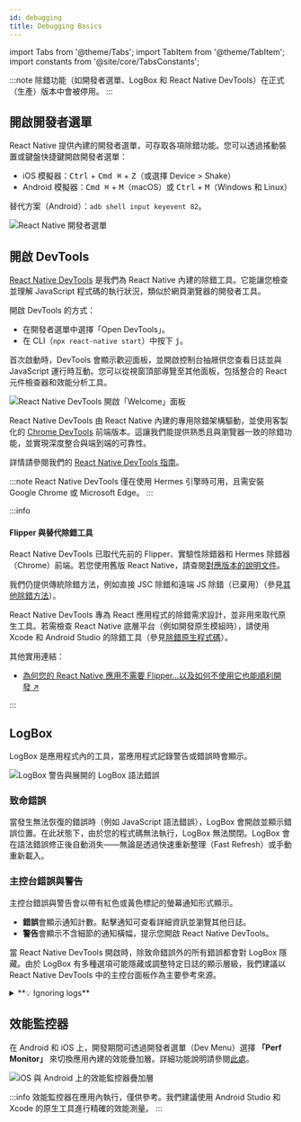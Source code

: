 ```yaml
---
id: debugging
title: Debugging Basics
---
```


import Tabs from '@theme/Tabs'; import TabItem from '@theme/TabItem'; import constants from '@site/core/TabsConstants';

:::note
除錯功能（如開發者選單、LogBox 和 React Native DevTools）在正式（生產）版本中會被停用。
:::

## 開啟開發者選單

React Native 提供內建的開發者選單，可存取各項除錯功能。您可以透過搖動裝置或鍵盤快捷鍵開啟開發者選單：

- iOS 模擬器：<kbd>Ctrl</kbd> + <kbd>Cmd ⌘</kbd> + <kbd>Z</kbd>（或選擇 Device > Shake）
- Android 模擬器：<kbd>Cmd ⌘</kbd> + <kbd>M</kbd>（macOS）或 <kbd>Ctrl</kbd> + <kbd>M</kbd>（Windows 和 Linux）

替代方案（Android）：`adb shell input keyevent 82`。

![React Native 開發者選單](/docs/assets/debugging-dev-menu-076.jpg)

## 開啟 DevTools

[React Native DevTools](./react-native-devtools) 是我們為 React Native 內建的除錯工具。它能讓您檢查並理解 JavaScript 程式碼的執行狀況，類似於網頁瀏覽器的開發者工具。

開啟 DevTools 的方式：

- 在開發者選單中選擇「Open DevTools」。
- 在 CLI（`npx react-native start`）中按下 <kbd>j</kbd>。

首次啟動時，DevTools 會顯示歡迎面板，並開啟控制台抽屜供您查看日誌並與 JavaScript 運行時互動。您可以從視窗頂部導覽至其他面板，包括整合的 React 元件檢查器和效能分析工具。

![React Native DevTools 開啟「Welcome」面板](/docs/assets/debugging-rndt-welcome.jpg)

React Native DevTools 由 React Native 內建的專用除錯架構驅動，並使用客製化的 [Chrome DevTools](https://developer.chrome.com/docs/devtools) 前端版本。這讓我們能提供熟悉且與瀏覽器一致的除錯功能，並實現深度整合與端到端的可靠性。

詳情請參閱我們的 [React Native DevTools 指南](./react-native-devtools)。

:::note
React Native DevTools 僅在使用 Hermes 引擎時可用，且需安裝 Google Chrome 或 Microsoft Edge。
:::

:::info

#### Flipper 與替代除錯工具

React Native DevTools 已取代先前的 Flipper、實驗性除錯器和 Hermes 除錯器（Chrome）前端。若您使用舊版 React Native，請查閱[對應版本的說明文件](/versions)。

我們仍提供傳統除錯方法，例如直接 JSC 除錯和遠端 JS 除錯（已棄用）（參見[其他除錯方法](./other-debugging-methods)）。

React Native DevTools 專為 React 應用程式的除錯需求設計，並非用來取代原生工具。若需檢查 React Native 底層平台（例如開發原生模組時），請使用 Xcode 和 Android Studio 的除錯工具（參見[除錯原生程式碼](/docs/next/debugging-native-code)）。

其他實用連結：

- <a href="https://shift.infinite.red/why-you-dont-need-flipper-in-your-react-native-app-and-how-to-get-by-without-it-3af461955109" target="_blank">為何您的 React Native 應用不需要 Flipper…以及如何不使用它也能順利開發&nbsp;↗</a>

:::

## LogBox

LogBox 是應用程式內的工具，當應用程式記錄警告或錯誤時會顯示。

![LogBox 警告與展開的 LogBox 語法錯誤](/docs/assets/debugging-logbox-076.jpg)

### 致命錯誤

當發生無法恢復的錯誤時（例如 JavaScript 語法錯誤），LogBox 會開啟並顯示錯誤位置。在此狀態下，由於您的程式碼無法執行，LogBox 無法關閉。LogBox 會在語法錯誤修正後自動消失——無論是透過快速重新整理（Fast Refresh）或手動重新載入。

### 主控台錯誤與警告

主控台錯誤與警告會以帶有紅色或黃色標記的螢幕通知形式顯示。

- **錯誤**會顯示通知計數。點擊通知可查看詳細資訊並瀏覽其他日誌。
- **警告**會顯示不含細節的通知橫幅，提示您開啟 React Native DevTools。

當 React Native DevTools 開啟時，除致命錯誤外的所有錯誤都會對 LogBox 隱藏。由於 LogBox 有多種選項可能隱藏或調整特定日誌的顯示層級，我們建議以 React Native DevTools 中的主控台面板作為主要參考來源。

<details>
<summary>**💡 Ignoring logs**</summary>

LogBox can be configured via the `LogBox` API.

```js
import {LogBox} from 'react-native';
```

#### Ignore all logs

LogBox notifications can be disabled using `LogBox.ignoreAllLogs()`. This can be useful in situations such as giving product demos.

```js
LogBox.ignoreAllLogs();
```

#### Ignore specific logs

Notifications can be disabled on a per-log basis via `LogBox.ignoreLogs()`. This can be useful for noisy warnings or those that cannot be fixed, e.g. in a third-party dependency.

```js
LogBox.ignoreLogs([
  // Exact message
  'Warning: componentWillReceiveProps has been renamed',

  // Substring or regex match
  /GraphQL error: .*/,
]);
```

:::note

LogBox will treat certain errors from React as warnings, which will mean they don't display as an in-app error notification. Advanced users can change this behaviour by customising LogBox's warning filter using [`LogBoxData.setWarningFilter()`](https://github.com/facebook/react-native/blob/d334f4d77eea538dff87fdcf2ebc090246cfdbb0/packages/react-native/Libraries/LogBox/Data/LogBoxData.js#L338).

:::

</details>

## 效能監控器

在 Android 和 iOS 上，開發期間可透過開發者選單（Dev Menu）選擇 **「Perf Monitor」** 來切換應用內建的效能疊加層。詳細功能說明請參閱[此處](/docs/performance)。

![iOS 與 Android 上的效能監控器疊加層](/docs/assets/debugging-performance-monitor.jpg)

:::info
效能監控器在應用內執行，僅供參考。我們建議使用 Android Studio 和 Xcode 的原生工具進行精確的效能測量。
:::